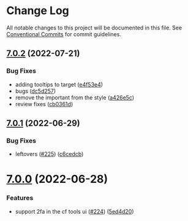 # Change Log

All notable changes to this project will be documented in this file.
See [Conventional Commits](https://conventionalcommits.org) for commit guidelines.

## [7.0.2](https://github.com/SAP/cloud-foundry-tools/compare/v7.0.1...v7.0.2) (2022-07-21)

### Bug Fixes

- adding tooltips to target ([e4f53e4](https://github.com/SAP/cloud-foundry-tools/commit/e4f53e4009971ef61f1b5305fcba4b784fb3d5dd))
- bugs ([dc5d257](https://github.com/SAP/cloud-foundry-tools/commit/dc5d2574c86d1f9b1bca01ea44983c1e97151988))
- remove the important from the style ([a426e5c](https://github.com/SAP/cloud-foundry-tools/commit/a426e5cb88df128c623c08dc4cedfcc98d9376a6))
- review fixes ([cb0361d](https://github.com/SAP/cloud-foundry-tools/commit/cb0361d25817a06fbe8379e583f9cbda6eb2fa05))

## [7.0.1](https://github.com/SAP/cloud-foundry-tools/compare/v7.0.0...v7.0.1) (2022-06-29)

### Bug Fixes

- leftovers ([#225](https://github.com/SAP/cloud-foundry-tools/issues/225)) ([c6cedcb](https://github.com/SAP/cloud-foundry-tools/commit/c6cedcb0a67f40f3040d258b442128cb19fc70cf))

# [7.0.0](https://github.com/SAP/cloud-foundry-tools/compare/v6.5.0...v7.0.0) (2022-06-28)

### Features

- support 2fa in the cf tools ui ([#224](https://github.com/SAP/cloud-foundry-tools/issues/224)) ([5ed4d20](https://github.com/SAP/cloud-foundry-tools/commit/5ed4d20a88b86df180cf98db3dbf615e5e20ddda))
